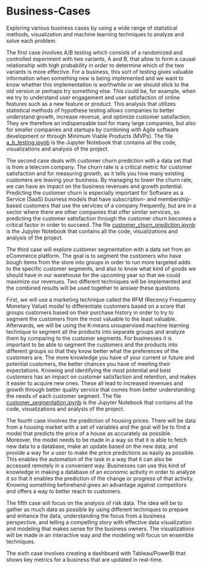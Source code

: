 # Business-Cases
Exploring various business cases by using a wide range of statistical methods, visualization and machine learning techniques to analyze and solve each problem.

The first case involves A/B testing which consists of a randomized and controlled experiment with two variants, A and B, that allow to form a causal relationship with high probability in order to determine which of the two variants is more effective. For a business, this sort of testing gives valuable information when something new is being implemented and we want to know whether this implementation is worthwhile or we should stick to the old version or perhaps try something else. This could be, for example, when we try to understand user engagement and user satisfaction of online features such as a new feature or product. This analysis that utilizes statistical methods of hypothese testing allows companies to better understand growth, increase revenue, and optimize customer satisfaction. They are therefore an indispensable tool for many large companies, but also for smaller companies and startups by combining with Agile software development or through Minimum Viable Products (MVPs). The file [a_b_testing.ipynb](https://github.com/jajokine/Business-Cases/blob/main/a_b_testing.ipynb) is the Jupyter Notebook that contains all the code, visualizations and analysis of the project.

The second case deals with customer churn prediction with a data set that is from a telecom company. The churn rate is a critical metric for customer satisfaction and for measuring growth, as it tells you how many existing customers are leaving your business. By managing to lower the churn rate, we can have an impact on the business revenues and growth potential. Predicting the customer churn is especially important for Software as a Service (SaaS) business models that have subscription- and membership-based customers that use the services of a company frequently, but are in a sector where there are other companies that offer similar services, so predicting the customer satisfaction through the customer churn becomes a critical factor in order to succeed.  The file [customer_churn_prediction.ipynb](https://github.com/jajokine/Business-Cases/blob/main/customer_churn_prediction.ipynb) is the Jupyter Notebook that contains all the code, visualizations and analysis of the project.

The third case will explore customer segmentation with a data set from an eCommerce platform. The goal is to segment the customers who have bough items from the store into groups in order to run more targeted adds to the specific customer segments, and also to know what kind of goods we should have in our warehouse for the upcoming year so that we could maximize our revenues. Two different techniques will be implemented and the combined results will be used together to answer these questions. 

First, we will use a marketing technique called the RFM (Recency Frequency Monetary Value) model to differentiate customers based on a score that groups customers based on their purchase history in order to try to segment the customers from the most valuable to the least valuable. Afterwards, we will be using the K-means unsupervised machine learning technique to segment all the products into separate groups and analyze them by comparing to the customer segments. For businesses it is important to be able to segment the customers and the products into different groups so that they know better what the preferences of the customers are. The more knowledge you have of your current or future and potential customers, the better chances you have of meeting their expectations. Knowing and identifying the most potential and best customers has an impact on customer satisfaction and retention, and makes it easier to acquire new ones. These all lead to increased revenues and growth through better quality service that comes from better understanding the needs of each customer segment. The file [customer_segmentation.ipynb](https://github.com/jajokine/Business-Cases/blob/main/customer_segmentation.ipynb) is the Jupyter Notebook that contains all the code, visualizations and analysis of the project.
 

The fourth case involves the prediction of housing prices. There will be data from a housing market with a set of variables and the goal will be to find a model that predicts the price of a house as accurately as possible. Moreover, the model needs to be made in a way so that it is able to fetch new data to a database, make an update based on the new data, and provide a way for a user to make the price predictions as easily as possible. This enables the automation of the task in a way that it can also be accessed remotely in a convenient way. Businesses can use this kind of knowledge in making a database of an economic activity in order to analyze it so that it enables the prediction of the change or progress of that activity. Knowing something beforehand gives an advantage against competitors and offers a way to better reach to customers.

The fifth case will focus on the analysis of risk data. The idea will be to gather as much data as possible by using different techniques to prepare and enhance the data, understanding the focus from a business perspective, and telling a compelling story with effective data visualization and modeling that makes sense for the business owners. The visualizations will be made in an interactive way and the modeling will focus on ensemble techniques.

The sixth case involves creating a dashboard with Tableau/PowerBI that shows key metrics for a business that are updated in real-time. 
